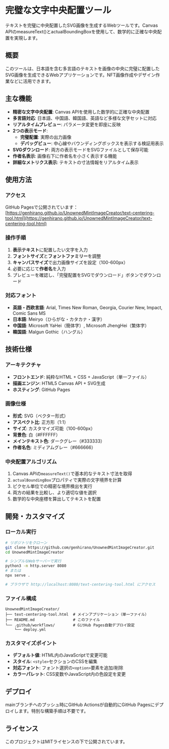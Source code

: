 # 完璧な文字中央配置ツール

テキストを完璧に中央配置したSVG画像を生成するWebツールです。Canvas APIのmeasureText()とactualBoundingBoxを使用して、数学的に正確な中央配置を実現します。

## 概要

このツールは、日本語を含む多言語のテキストを画像の中央に完璧に配置したSVG画像を生成できるWebアプリケーションです。NFT画像作成やデザイン作業などに活用できます。

## 主な機能

- **精密な文字中央配置**: Canvas APIを使用した数学的に正確な中央配置
- **多言語対応**: 日本語、中国語、韓国語、英語など多様な文字セットに対応
- **リアルタイムプレビュー**: パラメータ変更を即座に反映
- **2つの表示モード**:
  - **完璧配置**: 実際の出力画像
  - **デバッグビュー**: 中心線やバウンディングボックスを表示する検証用表示
- **SVGダウンロード**: 両方の表示モードをSVGファイルとして保存可能
- **作者名表示**: 画像右下に作者名を小さく表示する機能
- **詳細なメトリクス表示**: テキストの寸法情報をリアルタイム表示

## 使用方法

### アクセス

GitHub Pagesで公開されています：
[https://genhirano.github.io/UnownedMintImageCreator/text-centering-tool.html](https://genhirano.github.io/UnownedMintImageCreator/text-centering-tool.html)

### 操作手順

1. **表示テキスト**に配置したい文字を入力
2. **フォントサイズ**と**フォントファミリー**を調整
3. **キャンバスサイズ**で出力画像サイズを設定（100-600px）
4. 必要に応じて**作者名**を入力
5. プレビューを確認し、「完璧配置をSVGでダウンロード」ボタンでダウンロード

### 対応フォント

- **英語・西欧言語**: Arial, Times New Roman, Georgia, Courier New, Impact, Comic Sans MS
- **日本語**: Meiryo（ひらがな・カタカナ・漢字）
- **中国語**: Microsoft YaHei（簡体字）, Microsoft JhengHei（繁体字）
- **韓国語**: Malgun Gothic（ハングル）

## 技術仕様

### アーキテクチャ
- **フロントエンド**: 純粋なHTML + CSS + JavaScript（単一ファイル）
- **描画エンジン**: HTML5 Canvas API + SVG生成
- **ホスティング**: GitHub Pages

### 画像仕様
- **形式**: SVG（ベクター形式）
- **アスペクト比**: 正方形（1:1）
- **サイズ**: カスタマイズ可能（100-600px）
- **背景色**: 白（#FFFFFF）
- **メインテキスト色**: ダークグレー（#333333）
- **作者名色**: ミディアムグレー（#666666）

### 中央配置アルゴリズム

1. Canvas APIの`measureText()`で基本的なテキスト寸法を取得
2. `actualBoundingBox`プロパティで実際の文字境界を計算
3. ピクセル単位での精密な境界検出を実行
4. 両方の結果を比較し、より適切な値を選択
5. 数学的な中央座標を算出してテキストを配置

## 開発・カスタマイズ

### ローカル実行

```bash
# リポジトリをクローン
git clone https://github.com/genhirano/UnownedMintImageCreator.git
cd UnownedMintImageCreator

# シンプルなWebサーバーで実行
python3 -m http.server 8080
# または
npx serve .

# ブラウザで http://localhost:8080/text-centering-tool.html にアクセス
```

### ファイル構成

```
UnownedMintImageCreator/
├── text-centering-tool.html  # メインアプリケーション（単一ファイル）
├── README.md                 # このファイル
└── .github/workflows/        # GitHub Pages自動デプロイ設定
    └── deploy.yml
```

### カスタマイズポイント

- **デフォルト値**: HTML内のJavaScriptで変更可能
- **スタイル**: `<style>`セクションのCSSを編集
- **対応フォント**: フォント選択の`<option>`要素を追加/削除
- **カラーパレット**: CSS変数やJavaScript内の色設定を変更

## デプロイ

mainブランチへのプッシュ時にGitHub Actionsが自動的にGitHub Pagesにデプロイします。特別な構築手順は不要です。

## ライセンス

このプロジェクトはMITライセンスの下で公開されています。
